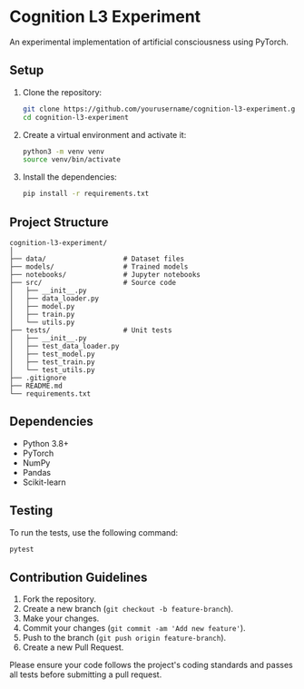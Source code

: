# Cognition L3 Experiment

An experimental implementation of artificial consciousness using PyTorch.

## Setup

1. Clone the repository:
    ```bash
    git clone https://github.com/yourusername/cognition-l3-experiment.git
    cd cognition-l3-experiment
    ```

2. Create a virtual environment and activate it:
    ```bash
    python3 -m venv venv
    source venv/bin/activate
    ```

3. Install the dependencies:
    ```bash
    pip install -r requirements.txt
    ```

## Project Structure

```
cognition-l3-experiment/
│
├── data/                   # Dataset files
├── models/                 # Trained models
├── notebooks/              # Jupyter notebooks
├── src/                    # Source code
│   ├── __init__.py
│   ├── data_loader.py
│   ├── model.py
│   ├── train.py
│   └── utils.py
├── tests/                  # Unit tests
│   ├── __init__.py
│   ├── test_data_loader.py
│   ├── test_model.py
│   ├── test_train.py
│   └── test_utils.py
├── .gitignore
├── README.md
└── requirements.txt
```

## Dependencies

- Python 3.8+
- PyTorch
- NumPy
- Pandas
- Scikit-learn

## Testing

To run the tests, use the following command:
```bash
pytest
```

## Contribution Guidelines

1. Fork the repository.
2. Create a new branch (`git checkout -b feature-branch`).
3. Make your changes.
4. Commit your changes (`git commit -am 'Add new feature'`).
5. Push to the branch (`git push origin feature-branch`).
6. Create a new Pull Request.

Please ensure your code follows the project's coding standards and passes all tests before submitting a pull request.